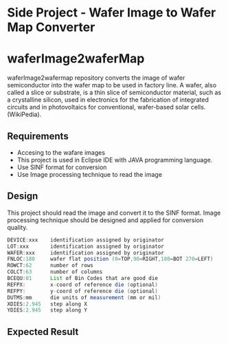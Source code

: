 Side Project - Wafer Image to Wafer Map Converter 
=======================================
# waferImage2waferMap
waferImage2wafermap repository converts the image of wafer semiconductor into the wafer map to be used in factory line.
A wafer, also called a slice or substrate, is a thin slice of semiconductor material, such as a crystalline silicon, used in electronics for the fabrication of integrated circuits and in photovoltaics for conventional, wafer-based solar cells.(WikiPedia). 

## Requirements
- Accesing to the wafare images
- This project is used in Eclipse IDE with JAVA programming language.
- Use SINF format for conversion
- Use Image processing technique to read the image

## Design

This project should read the image and convert it to the SINF format. Image processing technique should be designed and applied for conversion quality. 

```java
DEVICE:xxx    identification assigned by originator
LOT:xxx       identification assigned by originator
WAFER:xxx     identification assigned by originator
FNLOC:180     wafer flat position (0=TOP,90=RIGHT,180=BOT 270=LEFT)
ROWCT:62      number of rows
COLCT:63      number of columns
BCEQU:01      List of Bin Codes that are good die
REFPX:        x-coord of reference die (optional)
REFPY:        y-coord of reference die (optional)
DUTMS:mm      die units of measurement (mm or mil)
XDIES:2.945   step along X
YDIES:2.945   step along Y
```

## Expected Result



